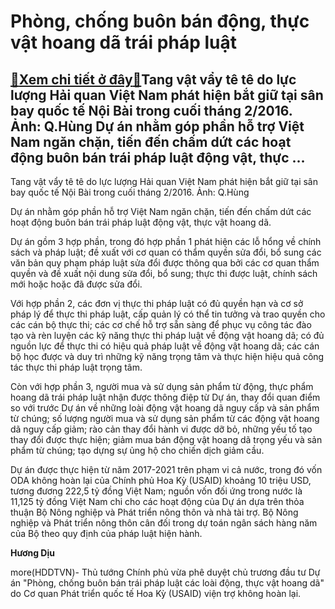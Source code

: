 Phòng, chống buôn bán động, thực vật hoang dã trái pháp luật
============================================================

[:gift:Xem chi tiết ở đây:gift:](https://hddtvn.com/phong-chong-buon-ban-dong-thuc-vat-hoang-da-trai-phap-luat/)Tang vật vẩy tê tê do lực lượng Hải quan Việt Nam phát hiện bắt giữ tại sân bay quốc tế Nội Bài trong cuối tháng 2/2016. Ảnh: Q.Hùng Dự án nhằm góp phần hỗ trợ Việt Nam ngăn chặn, tiến đến chấm dứt các hoạt động buôn bán trái pháp luật động vật, thực …
------------------------------------------------------------------------------------------------------------------------------------------------------------------------------------------------------------------------------------------------------------







 






 Tang vật vẩy tê tê do lực lượng Hải quan Việt Nam phát hiện bắt giữ tại sân bay quốc tế Nội Bài trong cuối tháng 2/2016. Ảnh: Q.Hùng 


Dự án nhằm góp phần hỗ trợ Việt Nam ngăn chặn, tiến đến chấm dứt các hoạt động buôn bán trái pháp luật động vật, thực vật hoang dã.


 Dự án gồm 3 hợp phần, trong đó hợp phần 1 phát hiện các lỗ hổng về chính sách và pháp luật; đề xuất với cơ quan có thẩm quyền sửa đổi, bổ sung các văn bản quy phạm pháp luật sửa đổi được thông qua bởi các cơ quan thẩm quyền và đề xuất nội dung sửa đổi, bổ sung; thực thi được luật, chính sách mới hoặc hoặc đã được sửa đổi.


 Với hợp phần 2, các đơn vị thực thi pháp luật có đủ quyền hạn và cơ sở pháp lý để thực thi pháp luật, cấp quản lý có thể tin tưởng và trao quyền cho các cán bộ thực thi; các cơ chế hỗ trợ sẵn sàng để phục vụ công tác đào tạo và rèn luyện các kỹ năng thực thi pháp luật về động vật hoang dã; có đủ nguồn lực để thực thi có hiệu quả pháp luật về động vật hoang dã; các cán bộ học được và duy trì những kỹ năng trọng tâm và thực hiện hiệu quả công tác thực thi pháp luật trọng tâm.


 Còn với hợp phần 3, người mua và sử dụng sản phẩm từ động, thực phẩm hoang dã trái pháp luật nhận được thông điệp từ Dự án, thay đổi quan điểm so với trước Dự án về những loài động vật hoang dã nguy cấp và sản phẩm từ chúng; số lượng người mua và sử dụng sản phẩm từ các động vật hoang dã nguy cấp giảm; rào cản thay đổi hành vi được dỡ bỏ, những yếu tố tạo thay đổi được thực hiện; giảm mua bán động vật hoang dã trọng yếu và sản phẩm từ chúng; tạo dựng sự ủng hộ cho chiến dịch giảm cầu.


 Dự án được thực hiện từ năm 2017-2021 trên phạm vi cả nước, trong đó vốn ODA không hoàn lại của Chính phủ Hoa Kỳ (USAID) khoảng 10 triệu USD, tương đương 222,5 tỷ đồng Việt Nam; nguồn vốn đối ứng trong nước là 11,125 tỷ đồng Việt Nam chi cho các hoạt động của Dự án dựa trên thỏa thuận Bộ Nông nghiệp và Phát triển nông thôn và nhà tài trợ. Bộ Nông nghiệp và Phát triển nông thôn cân đối trong dự toán ngân sách hàng năm của Bộ theo quy định của pháp luật hiện hành.






**Hương Dịu**



more(HDDTVN)- Thủ tướng Chính phủ vừa phê duyệt chủ trương đầu tư Dự án "Phòng, chống buôn bán trái pháp luật các loài động, thực vật hoang dã" do Cơ quan Phát triển quốc tế Hoa Kỳ (USAID) viện trợ không hoàn lại.

